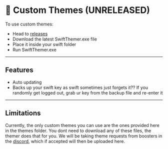 # 🎨 Custom Themes (UNRELEASED)

To use custom themes: 
- Head to [releases](https://github.com/LilahCodes/swift/releases)
- Download the latest SwiftThemer.exe file
- Place it inside your swift folder
- Run SwiftThemer.exe

---
## Features

- Auto updating
- Backs up your swift key as swift sometimes just forgets it?? If you randomly get logged out, grab ur key from the backup file and re-enter it
  
---
## Limitations

Currently, the only custom themes you can use are the ones provided here in the themes folder. You dont need to download any of these files, the themer does that for you. We will be taking theme requests from boosters in the [discord](https://discord.gg/getswift), which if accepted will then be uploaded here.


